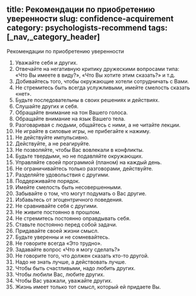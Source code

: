 title: Рекомендации по приобретению уверенности
slug: confidence-acquirement
category: psychologists-recommend
tags: [_nav,_category_header]
---

Рекомендации по приобретению уверенности

1. Уважайте себя и других.
2. Отвечайте на негативную критику дружескими вопросами типа: «Что Вы имеете в виду?», «Что Вы хотите этим сказать?» и т.д.
3. Добивайтесь того, чтобы окружающие хотели сотрудничать с Вами.
4. Не стремитесь быть всегда услужливыми, имейте смелость сказать «нет».
5. Будьте последовательны в своих решениях и действиях.
6. Слушайте других и себя.
7. Обращайте внимание на тон Вашего голоса.
8. Обращайте внимание на язык Вашего тела.
9. Разговаривая с людьми, общайтесь с ними, а не читайте лекции.
10. Не играйте в силовые игры, не прибегайте к нажиму.
11. Не действуйте импульсивно.
12. Действуйте, а не реагируйте.
13. Не позволяйте, чтобы Вас вовлекали в конфликты.
14. Будьте твердыми, но не подавляйте окружающих.
15. Управляйте своей программой (планом) на каждый день.
16. Не ограничивайтесь только разговорами, действуйте.
17. Разделяйте удовольствия с другими.
18. Поддерживайте порядок.
19. Имейте смелость быть несовершенными.
20. Забывайте о том, что могут подумать о Вас другие.
21. Избавьтесь от эгоцентричного поведения.
22. Не сравнивайте себя с другими.
23. Не живите постоянно в прошлом.
24. Не стремитесь постоянно оправдывать себя.
25. Ставьте постоянно перед собой задачи.
26. Придавайте своей жизни смысл.
27. Будьте уверенны и не сомневайтесь.
28. Не говорите всегда «Это трудно».
29. Задавайте вопрос «Что я могу сделать?»
30. Не говорите того, что должен сказать кто-то другой.
31. Надо не знать лучше, а действовать лучше.
32. Чтобы быть счастливыми, надо любить других.
33. Чтобы любили Вас, любите других.
34. Чтобы Вас уважали, уважайте других.
35. Жизнь имеет только тот смысл, который ей придаете Вы.